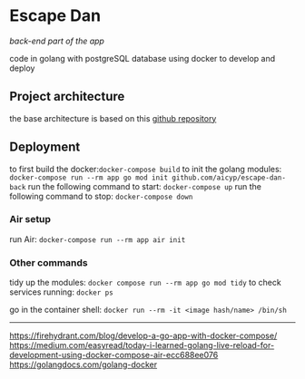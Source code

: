 # Escape Dan

*back-end part of the app*

code in golang with postgreSQL database
using docker to develop and deploy

## Project architecture
the base architecture is based on this [github repository](https://github.com/golang-standards/project-layout)

## Deployment

to first build the docker:`docker-compose build`
to init the golang modules: `docker-compose run --rm app go mod init github.com/aicyp/escape-dan-back`
run the following command to start: `docker-compose up`
run the following command to stop: `docker-compose down`

### Air setup

run Air: `docker-compose run --rm app air init`

### Other commands
tidy up the modules: `docker compose run --rm app go mod tidy`
to check services running: `docker ps`

go in the container shell: `docker run --rm -it <image hash/name> /bin/sh`

-----

https://firehydrant.com/blog/develop-a-go-app-with-docker-compose/
https://medium.com/easyread/today-i-learned-golang-live-reload-for-development-using-docker-compose-air-ecc688ee076
https://golangdocs.com/golang-docker
